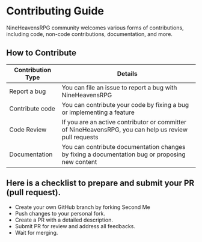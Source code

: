 # Contributing Guide

NineHeavensRPG community welcomes various forms of contributions, including code, non-code contributions, documentation, and more.

## How to Contribute

| Contribution Type | Details |
|------------------|---------|
| Report a bug | You can file an issue to report a bug with NineHeavensRPG |
| Contribute code | You can contribute your code by fixing a bug or implementing a feature |
| Code Review | If you are an active contributor or committer of NineHeavensRPG, you can help us review pull requests |
| Documentation | You can contribute documentation changes by fixing a documentation bug or proposing new content |

## Here is a checklist to prepare and submit your PR (pull request).
* Create your own GitHub branch by forking Second Me
* Push changes to your personal fork.
* Create a PR with a detailed description.
* Submit PR for review and address all feedbacks.
* Wait for merging.